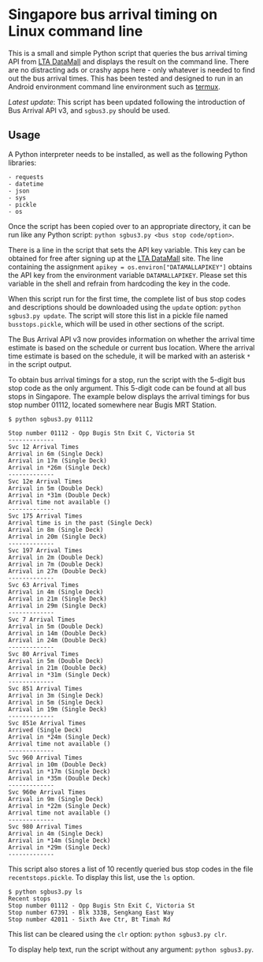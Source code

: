 # Singapore bus arrival timing on Linux command line

This is a small and simple Python script that queries the bus arrival timing API from [LTA DataMall](https://datamall.lta.gov.sg/content/datamall/en.html) and displays the result on the command line. There are no distracting ads or crashy apps here - only whatever is needed to find out the bus arrival times. This has been tested and designed to run in an Android environment command line environment such as [termux](https://termux.dev/en/).

*Latest update*: This script has been updated following the introduction of Bus Arrival API v3, and `sgbus3.py` should be used.

## Usage

A Python interpreter needs to be installed, as well as the following Python libraries:

```
- requests
- datetime
- json
- sys
- pickle
- os
```

Once the script has been copied over to an appropriate directory, it can be run like any Python script: `python sgbus3.py <bus stop code/option>`.

There is a line in the script that sets the API key variable. This key can be obtained for free after signing up at the [LTA DataMall](https://datamall.lta.gov.sg/content/datamall/en.html) site. The line containing the assignment `apikey = os.environ["DATAMALLAPIKEY"]` obtains the API key from the environment variable `DATAMALLAPIKEY`. Please set this variable in the shell and refrain from hardcoding the key in the code.

When this script run for the first time, the complete list of bus stop codes and descriptions should be downloaded using the `update` option: `python sgbus3.py update`. The script will store this list in a pickle file named `busstops.pickle`, which will be used in other sections of the script.

The Bus Arrival API v3 now provides information on whether the arrival time estimate is based on the schedule or current bus location. Where the arrival time estimate is based on the schedule, it will be marked with an asterisk `*` in the script output.

To obtain bus arrival timings for a stop, run the script with the 5-digit bus stop code as the only argument. This 5-digit code can be found at all bus stops in Singapore. The example below displays the arrival timings for bus stop number 01112, located somewhere near Bugis MRT Station.

```
$ python sgbus3.py 01112

Stop number 01112 - Opp Bugis Stn Exit C, Victoria St
-------------
Svc 12 Arrival Times
Arrival in 6m (Single Deck)
Arrival in 17m (Single Deck)
Arrival in *26m (Single Deck)
-------------
Svc 12e Arrival Times
Arrival in 5m (Double Deck)
Arrival in *31m (Double Deck)
Arrival time not available ()
-------------
Svc 175 Arrival Times
Arrival time is in the past (Single Deck)
Arrival in 8m (Single Deck)
Arrival in 20m (Single Deck)
-------------
Svc 197 Arrival Times
Arrival in 2m (Double Deck)
Arrival in 7m (Double Deck)
Arrival in 27m (Double Deck)
-------------
Svc 63 Arrival Times
Arrival in 4m (Single Deck)
Arrival in 21m (Single Deck)
Arrival in 29m (Single Deck)
-------------
Svc 7 Arrival Times
Arrival in 5m (Double Deck)
Arrival in 14m (Double Deck)
Arrival in 24m (Double Deck)
-------------
Svc 80 Arrival Times
Arrival in 5m (Double Deck)
Arrival in 21m (Double Deck)
Arrival in *31m (Single Deck)
-------------
Svc 851 Arrival Times
Arrival in 3m (Single Deck)
Arrival in 5m (Single Deck)
Arrival in 19m (Single Deck)
-------------
Svc 851e Arrival Times
Arrived (Single Deck)
Arrival in *24m (Single Deck)
Arrival time not available ()
-------------
Svc 960 Arrival Times
Arrival in 10m (Double Deck)
Arrival in *17m (Single Deck)
Arrival in *35m (Double Deck)
-------------
Svc 960e Arrival Times
Arrival in 9m (Single Deck)
Arrival in *22m (Single Deck)
Arrival time not available ()
-------------
Svc 980 Arrival Times
Arrival in 4m (Single Deck)
Arrival in *14m (Single Deck)
Arrival in *29m (Single Deck)
-------------
```

This script also stores a list of 10 recently queried bus stop codes in the file `recentstops.pickle`. To display this list, use the `ls` option.

```
$ python sgbus3.py ls
Recent stops
Stop number 01112 - Opp Bugis Stn Exit C, Victoria St
Stop number 67391 - Blk 333B, Sengkang East Way
Stop number 42011 - Sixth Ave Ctr, Bt Timah Rd

```

This list can be cleared using the `clr` option: `python sgbus3.py clr`.

To display help text, run the script without any argument: `python sgbus3.py`.
